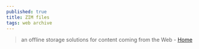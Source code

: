 ```yaml
---
published: true
title: ZIM files
tags: web archive
---
```

> an offline storage solutions for content coming from the Web - [Home](https://www.openzim.org/wiki/OpenZIM)
